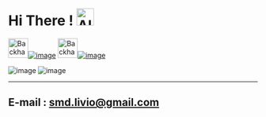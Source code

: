 # Hi There ! <img src="https://raw.githubusercontent.com/Tarikul-Islam-Anik/Animated-Fluent-Emojis/master/Emojis/Smilies/Alien.png" alt="Alien" width="35" height="35" />

<img src="https://raw.githubusercontent.com/Tarikul-Islam-Anik/Animated-Fluent-Emojis/master/Emojis/Hand%20gestures/Backhand%20Index%20Pointing%20Right.png" alt="Backhand Index Pointing Right" width="40" height="40" />[![image](https://img.shields.io/website-up-down-green-red/http/monip.org.svg)](https://liviosmd.github.io/Site_CV_React_Simard_Livio/)
<img src="https://raw.githubusercontent.com/Tarikul-Islam-Anik/Animated-Fluent-Emojis/master/Emojis/Hand%20gestures/Backhand%20Index%20Pointing%20Right.png" alt="Backhand Index Pointing Right" width="40" height="40" />[![image](https://img.shields.io/badge/LinkedIn-0077B5?style=for-the-badge&logo=linkedin&logoColor=white)](https://www.linkedin.com/public-profile/settings?trk=d_flagship3_profile_self_view_public_profile)

![image](https://github-readme-stats.vercel.app/api/top-langs/?username=LivioSmd&theme=blue-green)
![image](https://github-readme-stats.vercel.app/api?username=LivioSmd&theme=blue-green)

---



## E-mail : smd.livio@gmail.com
